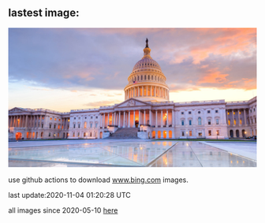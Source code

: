 ## lastest image:
![](images/Election.jpg)

use github actions to download www.bing.com images.

last update:2020-11-04 01:20:28 UTC

all images since 2020-05-10 [here](https://github.com/counter2015/bing-daily-images/tree/master/images) 
